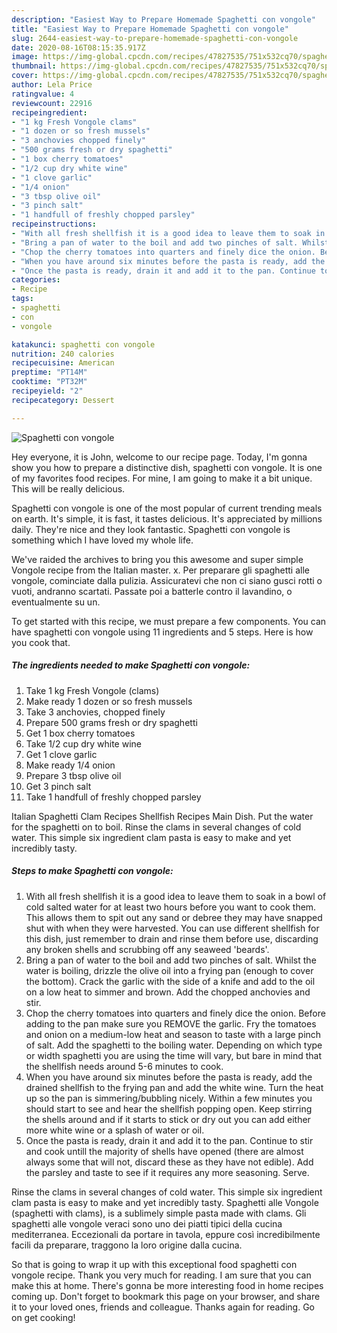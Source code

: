 ```yaml
---
description: "Easiest Way to Prepare Homemade Spaghetti con vongole"
title: "Easiest Way to Prepare Homemade Spaghetti con vongole"
slug: 2644-easiest-way-to-prepare-homemade-spaghetti-con-vongole
date: 2020-08-16T08:15:35.917Z
image: https://img-global.cpcdn.com/recipes/47827535/751x532cq70/spaghetti-con-vongole-recipe-main-photo.jpg
thumbnail: https://img-global.cpcdn.com/recipes/47827535/751x532cq70/spaghetti-con-vongole-recipe-main-photo.jpg
cover: https://img-global.cpcdn.com/recipes/47827535/751x532cq70/spaghetti-con-vongole-recipe-main-photo.jpg
author: Lela Price
ratingvalue: 4
reviewcount: 22916
recipeingredient:
- "1 kg Fresh Vongole clams"
- "1 dozen or so fresh mussels"
- "3 anchovies chopped finely"
- "500 grams fresh or dry spaghetti"
- "1 box cherry tomatoes"
- "1/2 cup dry white wine"
- "1 clove garlic"
- "1/4 onion"
- "3 tbsp olive oil"
- "3 pinch salt"
- "1 handfull of freshly chopped parsley"
recipeinstructions:
- "With all fresh shellfish it is a good idea to leave them to soak in a bowl of cold salted water for at least two hours before you want to cook them. This allows them to spit out any sand or debree they may have snapped shut with when they were harvested. You can use different shellfish for this dish, just remember to drain and rinse them before use, discarding any broken shells and scrubbing off any seaweed &#39;beards&#39;."
- "Bring a pan of water to the boil and add two pinches of salt. Whilst the water is boiling, drizzle the olive oil into a frying pan (enough to cover the bottom). Crack the garlic with the side of a knife and add to the oil on a low heat to simmer and brown. Add the chopped anchovies and stir."
- "Chop the cherry tomatoes into quarters and finely dice the onion. Before adding to the pan make sure you REMOVE the garlic. Fry the tomatoes and onion on a medium-low heat and season to taste with a large pinch of salt. Add the spaghetti to the boiling water. Depending on which type or width spaghetti you are using the time will vary, but bare in mind that the shellfish needs around 5-6 minutes to cook."
- "When you have around six minutes before the pasta is ready, add the drained shellfish to the frying pan and add the white wine. Turn the heat up so the pan is simmering/bubbling nicely. Within a few minutes you should start to see and hear the shellfish popping open. Keep stirring the shells around and if it starts to stick or dry out you can add either more white wine or a splash of water or oil."
- "Once the pasta is ready, drain it and add it to the pan. Continue to stir and cook untill the majority of shells have opened (there are almost always some that will not, discard these as they have not edible). Add the parsley and taste to see if it requires any more seasoning. Serve."
categories:
- Recipe
tags:
- spaghetti
- con
- vongole

katakunci: spaghetti con vongole 
nutrition: 240 calories
recipecuisine: American
preptime: "PT14M"
cooktime: "PT32M"
recipeyield: "2"
recipecategory: Dessert

---
```



![Spaghetti con vongole](https://img-global.cpcdn.com/recipes/47827535/751x532cq70/spaghetti-con-vongole-recipe-main-photo.jpg)

Hey everyone, it is John, welcome to our recipe page. Today, I'm gonna show you how to prepare a distinctive dish, spaghetti con vongole. It is one of my favorites food recipes. For mine, I am going to make it a bit unique. This will be really delicious.

Spaghetti con vongole is one of the most popular of current trending meals on earth. It's simple, it is fast, it tastes delicious. It's appreciated by millions daily. They're nice and they look fantastic. Spaghetti con vongole is something which I have loved my whole life.

We&#39;ve raided the archives to bring you this awesome and super simple Vongole recipe from the Italian master. x. Per preparare gli spaghetti alle vongole, cominciate dalla pulizia. Assicuratevi che non ci siano gusci rotti o vuoti, andranno scartati. Passate poi a batterle contro il lavandino, o eventualmente su un.


To get started with this recipe, we must prepare a few components. You can have spaghetti con vongole using 11 ingredients and 5 steps. Here is how you cook that.

<!--inarticleads1-->

##### The ingredients needed to make Spaghetti con vongole:

1. Take 1 kg Fresh Vongole (clams)
1. Make ready 1 dozen or so fresh mussels
1. Take 3 anchovies, chopped finely
1. Prepare 500 grams fresh or dry spaghetti
1. Get 1 box cherry tomatoes
1. Take 1/2 cup dry white wine
1. Get 1 clove garlic
1. Make ready 1/4 onion
1. Prepare 3 tbsp olive oil
1. Get 3 pinch salt
1. Take 1 handfull of freshly chopped parsley


Italian Spaghetti Clam Recipes Shellfish Recipes Main Dish. Put the water for the spaghetti on to boil. Rinse the clams in several changes of cold water. This simple six ingredient clam pasta is easy to make and yet incredibly tasty. 

<!--inarticleads2-->

##### Steps to make Spaghetti con vongole:

1. With all fresh shellfish it is a good idea to leave them to soak in a bowl of cold salted water for at least two hours before you want to cook them. This allows them to spit out any sand or debree they may have snapped shut with when they were harvested. You can use different shellfish for this dish, just remember to drain and rinse them before use, discarding any broken shells and scrubbing off any seaweed &#39;beards&#39;.
1. Bring a pan of water to the boil and add two pinches of salt. Whilst the water is boiling, drizzle the olive oil into a frying pan (enough to cover the bottom). Crack the garlic with the side of a knife and add to the oil on a low heat to simmer and brown. Add the chopped anchovies and stir.
1. Chop the cherry tomatoes into quarters and finely dice the onion. Before adding to the pan make sure you REMOVE the garlic. Fry the tomatoes and onion on a medium-low heat and season to taste with a large pinch of salt. Add the spaghetti to the boiling water. Depending on which type or width spaghetti you are using the time will vary, but bare in mind that the shellfish needs around 5-6 minutes to cook.
1. When you have around six minutes before the pasta is ready, add the drained shellfish to the frying pan and add the white wine. Turn the heat up so the pan is simmering/bubbling nicely. Within a few minutes you should start to see and hear the shellfish popping open. Keep stirring the shells around and if it starts to stick or dry out you can add either more white wine or a splash of water or oil.
1. Once the pasta is ready, drain it and add it to the pan. Continue to stir and cook untill the majority of shells have opened (there are almost always some that will not, discard these as they have not edible). Add the parsley and taste to see if it requires any more seasoning. Serve.


Rinse the clams in several changes of cold water. This simple six ingredient clam pasta is easy to make and yet incredibly tasty. Spaghetti alle Vongole (spaghetti with clams), is a sublimely simple pasta made with clams. Gli spaghetti alle vongole veraci sono uno dei piatti tipici della cucina mediterranea. Eccezionali da portare in tavola, eppure così incredibilmente facili da preparare, traggono la loro origine dalla cucina. 

So that is going to wrap it up with this exceptional food spaghetti con vongole recipe. Thank you very much for reading. I am sure that you can make this at home. There's gonna be more interesting food in home recipes coming up. Don't forget to bookmark this page on your browser, and share it to your loved ones, friends and colleague. Thanks again for reading. Go on get cooking!
